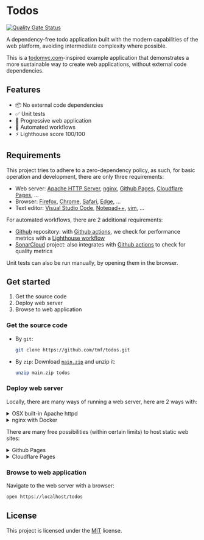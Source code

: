 # Todos

[![Quality Gate Status](https://sonarcloud.io/api/project_badges/measure?project=tmf_todos&metric=alert_status&token=f75248b8a964fcccde991ddc628a90100f059766)](https://sonarcloud.io/dashboard?id=tmf_todos)

A dependency-free todo application built with the modern capabilities of the web platform, avoiding intermediate complexity where possible.

This is a [todomvc.com](https://todomvc.com)-inspired example application that demonstrates a more sustainable way to create web applications, without external code dependencies.

## Features

- 📦 No external code dependencies
- ✅ Unit tests
- 🌈 Progressive web application
- 🤖 Automated workflows
- ⚡️ Lighthouse score 100/100

## Requirements

This project tries to adhere to a zero-dependency policy, as such, for basic operation and development, there are only three requirements:

- Web server: [Apache HTTP Server](https://httpd.apache.org), [nginx](https://nginx.org), [Github Pages](https://pages.github.com), [Cloudflare Pages](https://pages.cloudflare.com), ...
- Browser: [Firefox](https://mozilla.org/firefox/all#product-desktop-developer), [Chrome](https://google.com/chrome), [Safari](https://developer.apple.com/safari/download), [Edge](https://microsoft.com/edge), ...
- Text editor: [Visual Studio Code](https://code.visualstudio.com), [Notepad++](https://notepad-plus-plus.org), [vim](https://www.vim.org/), ...

For automated workflows, there are 2 additional requirements:
- [Github](https://github.com) repository: with [Github actions](https://github.com/features/actions), we check for performance metrics with a [Lighthouse workflow](https://github.com/marketplace/actions/lighthouse-ci-action)
- [SonarCloud](https://sonarcloud.io) project: also integrates with [Github actions](https://github.com/marketplace/actions/sonarcloud-scan) to check for quality metrics

Unit tests can also be run manually, by opening them in the browser.

## Get started

1. Get the source code
1. Deploy web server
1. Browse to web application

### Get the source code
- By `git`:
	```sh
	git clone https://github.com/tmf/todos.git
	```

- By `zip`:
	Download [`main.zip`](https://github.com/tmf/todos/archive/main.zip) and unzip it:
	```sh
	unzip main.zip todos
	```

### Deploy web server

Locally, there are many ways of running a web server, here are 2 ways with:

<details><summary>OSX built-in Apache httpd</summary>

1. Create certificate with:
	```sh
	sudo ssh-keygen -f server.key
	sudo openssl req -new -key server.key -out request.csr
	sudo openssl x509 -req -in request.csr -signkey server.key -out server.crt
	```

1. Add the following to `/private/etc/apache2/other/.conf`, by replacing all `/Users/you/Sites/todos` path prefixes with the absolute path to the `todos` repository :
	```
	Listen 443
	LoadModule ssl_module libexec/apache2/mod_ssl.so
	SSLCertificateFile "/Users/you/Sites/todos/server.crt"
	SSLCertificateKeyFile "/Users/you/Sites/todos/server.key"
	<VirtualHost 127.0.0.1:80>
		ServerName localhost
		DocumentRoot "/Users/you/Sites/todos/docs"
		<Directory "/Users/you/Sites/todos/docs">
				Order allow,deny
				Allow from all
		</Directory>
	</VirtualHost>
	
	<VirtualHost 127.0.0.1:443>
		ServerName localhost
		DocumentRoot "/Users/you/Sites/todos/docs"
		SSLEngine on
		SSLCipherSuite ALL:!ADH:!EXPORT56:RC4+RSA:+HIGH:+MEDIUM:+LOW:+SSLv2:+EXP:+eNULL
		SSLCertificateFile /Users/you/Sites/todos/server.crt
		SSLCertificateKeyFile /Users/you/Sites/todos/server.key
		<Directory "/Users/you/Sites/todos/docs">
				Order allow,deny
				Allow from all
		</Directory>
	</VirtualHost
	```

1. Restart the web server with the new configuration
	```sh
	sudo /usr/sbin/apachectl restart
	```
</details>
<details><summary>nginx with Docker</summary>

Requirements:
- [Docker](https://www.docker.com/products/docker-desktop)
- SSL setup:

	<details><summary>mkcert setup</summary>

	In order to access the web server via `https://` without warnings we can generate a locally trusted self-signed certificate with [`mkcert`](https://github.com/FiloSottile/mkcert):

	```sh
	mkcert localhost # generate localhost.pem + localhost-key.pem
	mkcert -install # install local mkcert certificate authority
	```

	</details>

	<details><summary>openssl setup</summary>

	1. Create certificate authority
		
		```sh
		sudo openssl genrsa \
			-out /etc/ssl/private/localhostCA.key \
			2048
		sudo openssl req \
			-new \
			-x509 \
			-sha256 \
			-days 365 \
			-nodes \
			-key /etc/ssl/private/localhostCA.key \
			-out /etc/ssl/certs/localhostCA.pem
		```

	1. Install certificate authority locally
		- Firefox:
			Preferences -> Privacy & Security -> Certificates -> View Certificates -> Authorities -> Import
		- Chrome:
			Settings -> Advanced -> Privacy and security -> Manage certificates -> Authorities -> Import

	1. Create CSF configuration:
		
		`localhost.cnf`:
		```conf
		[req]
		default_bits = 2048
		distinguished_name = req_distinguished_name
		prompt = no

		[req_distinguished_name]
		C = CH
		ST = Zurich
		L = Zurich
		O = localhost
		CN = localhost

		[v3_ca]
		subjectAltName = @alt_names

		[alt_names]
		DNS.1 = localhost
		```

	1. Create CSR

		```sh
		openssl req \
			-new \
			-config localhost.cnf \
			-sha256 \
			-nodes \
			-newkey rsa:2048 \
			-keyout localhost-key.pem \
			-out localhost.csr
		```

	1. Create certificate

		```sh
		sudo openssl x509 \
			-req \
			-in localhost.csr \
			-CA /etc/ssl/certs/localhostCA.pem \
			-CAkey /etc/ssl/private/localhostCA.key \
			-CAcreateserial \
			-out localhost.pem \
			-sha256 \
			-days 3650 \
			-extfile localhost.cnf \
			-extensions v3_ca
		```

	1. Clean up files

		```sh
		rm localhost.cnf localhost.csr
		```

	</details>

The `docs` directory can be served by any web server, such as `nginx`:

```sh
docker run \
	--name todos-nginx \
	--rm \
	-p 80:80 \
	-p 443:443 \
	-v $PWD/docs:/usr/share/nginx/html/todos \
	-v $PWD/.github/nginx/conf.d/default.conf:/etc/nginx/conf.d/default.conf \
	-v $PWD/localhost.pem:/etc/nginx/conf.d/localhost.crt \
	-v $PWD/localhost-key.pem:/etc/nginx/conf.d/localhost.key \
	nginx:latest
```

- By giving the container a name, it becomes easier to identify the container with `docker ps`.
- The `--rm` flag is used to not aggregate docker containers locally: otherwise stopped containers have to be cleaned up with `docker rm`.
- As the docker engine runs with elevated privileges we can directly open port `80`, bypassing the need for prompting super-user privileges with `sudo` for ports lower than `1024`.
- The volume mount of the `docs` directory in the `nginx` default site root allows live-editing the source files without restarting the container.
- The `docs` folder is just for using GH Pages from a repository folder, otherwise it would be named `public` or `src`...
</details>

 There are many free possibilities (within certain limits) to host static web sites:

<details><summary>Github Pages</summary>

Requirements:
- public repository
- or Pro Github account for private repositories

`/docs` folder as source: [Configuring a publishing source for your GitHub Pages site](https://docs.github.com/en/github/working-with-github-pages/configuring-a-publishing-source-for-your-github-pages-site#choosing-a-publishing-source)

This project is hosted by Github Pages on https://tmf.github.io/todos:

![](https://user-images.githubusercontent.com/1573003/110827388-4fc5cb00-8296-11eb-9b91-3a9e27b74d44.png)

</details>
<details><summary>Cloudflare Pages</summary>

[Build fast sites](https://pages.cloudflare.com/)

</details>

### Browse to web application

Navigate to the web server with a browser:

```sh
open https://localhost/todos
```

## License

This project is licensed under the [MIT](LICENSE) license.
